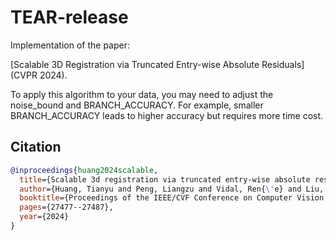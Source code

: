 # TEAR-release

Implementation of the paper:

[Scalable 3D Registration via Truncated Entry-wise Absolute Residuals] (CVPR 2024).

To apply this algorithm to your data, you may need to adjust the noise_bound and BRANCH_ACCURACY. For example, smaller BRANCH_ACCURACY leads to higher accuracy but requires more time cost.


## Citation

```bibtex
@inproceedings{huang2024scalable,
  title={Scalable 3d registration via truncated entry-wise absolute residuals},
  author={Huang, Tianyu and Peng, Liangzu and Vidal, Ren{\'e} and Liu, Yun-Hui},
  booktitle={Proceedings of the IEEE/CVF Conference on Computer Vision and Pattern Recognition},
  pages={27477--27487},
  year={2024}
}
```
